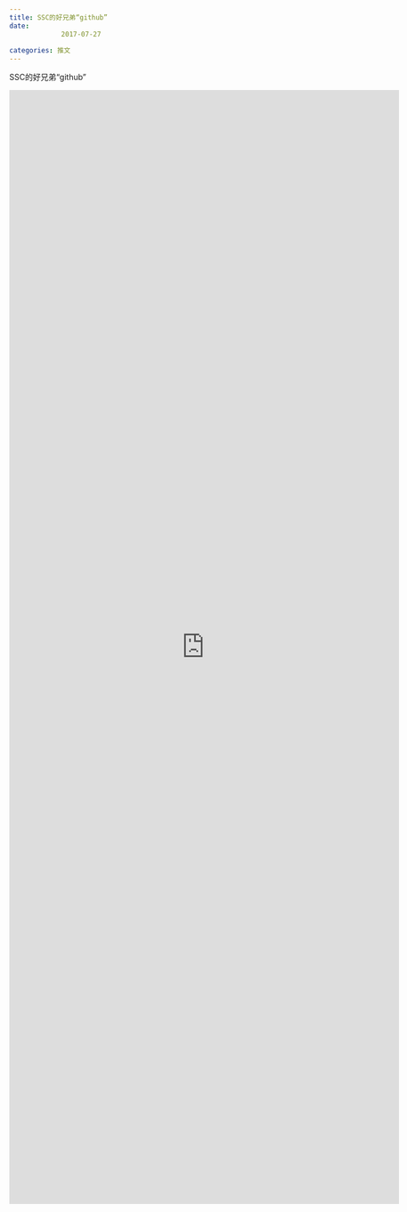 ```yaml
---
title: SSC的好兄弟“github”
date: 
             2017-07-27
            
categories: 推文
---
```

SSC的好兄弟“github”<!--more-->
<iframe src="http://202.114.234.173:8669/appbbs/Stata_Article/@SSC的好兄弟“github”.htm" width="700px" height="2000px" scrolling="auto" frameborder=0 ></iframe>
